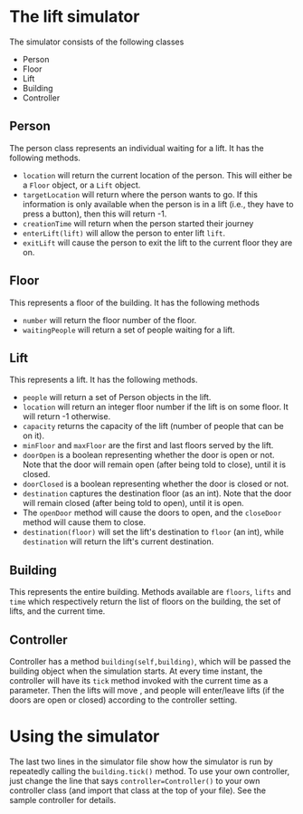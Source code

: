# The lift simulator

The simulator consists of the following classes
- Person
- Floor
- Lift
- Building
- Controller

## Person

The person class represents an individual waiting for a lift. It has the following methods.

* `location` will return the current location of the person. This will either be a `Floor` object, or a `Lift` object.
* `targetLocation` will return where the person wants to go. If this information is only available when the person is in a lift (i.e., they have to press a button), then this will return -1.
* `creationTime` will return when the person started their journey
* `enterLift(lift)` will allow the person to enter lift `lift`.
* `exitLift` will cause the person to exit the lift to the current floor they are on.

## Floor

This represents a floor of the building. It has the following methods
* `number` will return the floor number of the floor.
* `waitingPeople` will return a set of people waiting for a lift.

## Lift

This represents a lift. It has the following methods.

* `people` will return a set of Person objects in the lift.
* `location` will return an integer floor number if the lift is on some floor. It will return -1 otherwise.
* `capacity` returns the capacity of the lift (number of people that can be on it).
* `minFloor` and `maxFloor` are the first and last floors served by the lift.
* `doorOpen` is a boolean representing whether the door is open or not. Note that the door will remain open (after being told to close), until it is closed.
* `doorClosed` is a boolean representing whether the door is closed or not.
* `destination` captures the destination floor (as an int). Note that the door will remain closed (after being told to open), until it is open.
* The `openDoor` method will cause the doors to open, and the `closeDoor` method will cause them to close.
* `destination(floor)` will set the lift's destination to `floor` (an int), while `destination` will return the lift's current destination.

## Building

This represents the entire building. Methods available are `floors`, `lifts` and `time` which respectively return the list of floors on the building, the set of lifts, and the current time.

## Controller

Controller has a method `building(self,building)`, which will be passed the building object when the simulation starts. At every time instant, the controller will have its `tick` method invoked with the current time as a parameter. 
Then the lifts will move , and  people will enter/leave lifts (if the doors are open or closed) according to the controller setting.

# Using the simulator

The last two lines in the simulator file show how the simulator is run by repeatedly calling the `building.tick()` method. To use your own controller, just change the line that says `controller=Controller()` to your own controller class (and import that class at the top of your file). See the sample controller for details.

